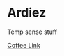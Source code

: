 # Ardiez
Temp sense stuff


[Coffee Link](https://learn.adafruit.com/tmp36-temperature-sensor/example-projects)
